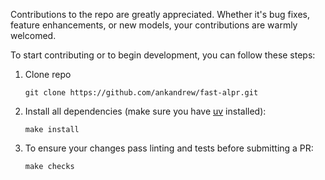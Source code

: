 Contributions to the repo are greatly appreciated. Whether it's bug fixes, feature enhancements, or new models,
your contributions are warmly welcomed.

To start contributing or to begin development, you can follow these steps:

1. Clone repo
    ```shell
    git clone https://github.com/ankandrew/fast-alpr.git
    ```
2. Install all dependencies (make sure you have [uv](https://docs.astral.sh/uv/getting-started/installation/) installed):
    ```shell
    make install
    ```
3. To ensure your changes pass linting and tests before submitting a PR:
    ```shell
    make checks
    ```

